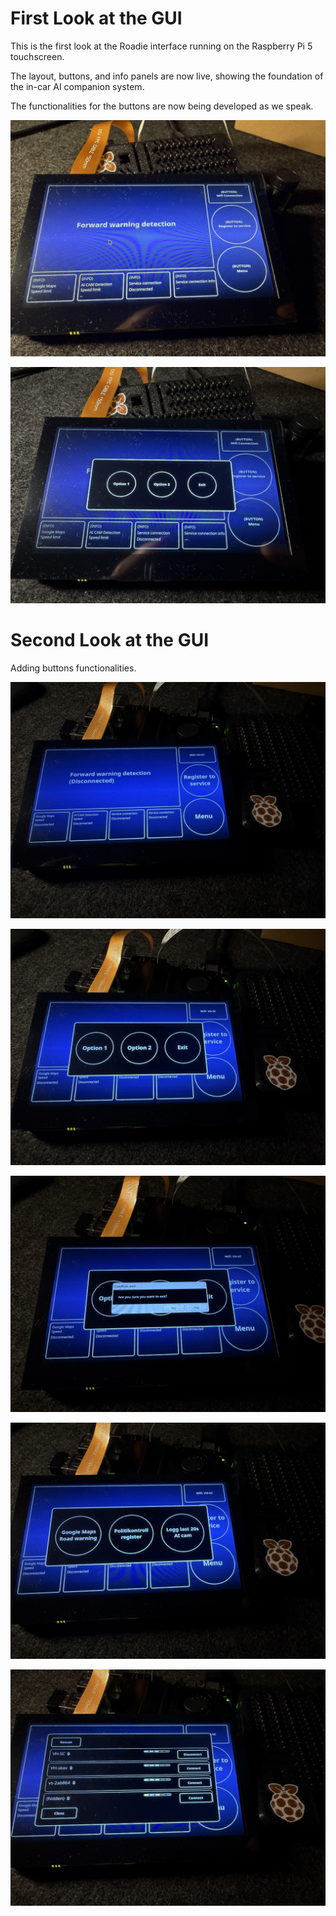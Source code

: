 # First Look at the GUI

This is the first look at the Roadie interface running on the Raspberry Pi 5 touchscreen.

The layout, buttons, and info panels are now live, showing the foundation of the in-car AI companion system.

The functionalities for the buttons are now being developed as we speak.

![GUI_main](images/IMG_0059.jpeg)

![GUI_main](images/IMG_0060.jpeg)



# Second Look at the GUI

Adding buttons functionalities.

![GUI_main](images/IMG_0064.jpeg)

![GUI_menu](images/IMG_0065.jpeg)

![GUI_menu_exit](images/IMG_0066.jpeg)

![GUI_register](images/IMG_0067.jpeg)

![GUI_wifi](images/IMG_0068.jpeg)
